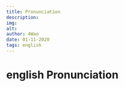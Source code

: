```yaml
---
title: Pronunciation
description:  
img: 
alt: 
author: 4Wao 
date: 01-11-2020
tags: english 
--- 
```


# english Pronunciation